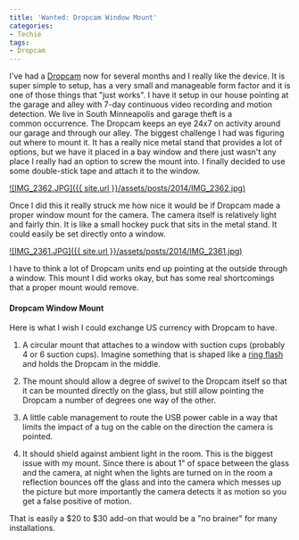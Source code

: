 ```yaml
---
title: 'Wanted: Dropcam Window Mount'
categories:
- Techie
tags:
- Dropcam
---
```


I've had a [Dropcam](https://www.dropcam.com) now for several months and I really like the device. It is super simple to setup, has a very small and manageable form factor and it is one of those things that "just works". I have it setup in our house pointing at the garage and alley with 7-day continuous video recording and motion detection. We live in South Minneapolis and garage theft is a common occurrence. The Dropcam keeps an eye 24x7 on activity around our garage and through our alley.
The biggest challenge I had was figuring out where to mount it. It has a really nice metal stand that provides a lot of options, but we have it placed in a bay window and there just wasn't any place I really had an option to screw the mount into. I finally decided to use some double-stick tape and attach it to the window.

[![IMG_2362.JPG]({{ site.url }}/assets/posts/2014/IMG_2362.jpg)](http://thingelstad.com/s/wanted-dropcam-window-mount/img_2362-jpg/img)

Once I did this it really struck me how nice it would be if Dropcam made a proper window mount for the camera. The camera itself is relatively light and fairly thin. It is like a small hockey puck that sits in the metal stand. It could easily be set directly onto a window.

[![IMG_2361.JPG]({{ site.url }}/assets/posts/2014/IMG_2361.jpg)](http://thingelstad.com/s/wanted-dropcam-window-mount/img_2361-jpg/img)

I have to think a lot of Dropcam units end up pointing at the outside through a window. This mount I did works okay, but has some real shortcomings that a proper mount would remove.

#### Dropcam Window Mount

Here is what I wish I could exchange US currency with Dropcam to have.



  1. A circular mount that attaches to a window with suction cups (probably 4 or 6 suction cups). Imagine something that is shaped like a [ring flash](https://en.wikipedia.org/wiki/Ring_flash) and holds the Dropcam in the middle.


  2. The mount should allow a degree of swivel to the Dropcam itself so that it can be mounted directly on the glass, but still allow pointing the Dropcam a number of degrees one way of the other.


  3. A little cable management to route the USB power cable in a way that limits the impact of a tug on the cable on the direction the camera is pointed.


  4. It should shield against ambient light in the room. This is the biggest issue with my mount. Since there is about 1" of space between the glass and the camera, at night when the lights are turned on in the room a reflection bounces off the glass and into the camera which messes up the picture but more importantly the camera detects it as motion so you get a false positive of motion.

That is easily a $20 to $30 add-on that would be a "no brainer" for many installations.
